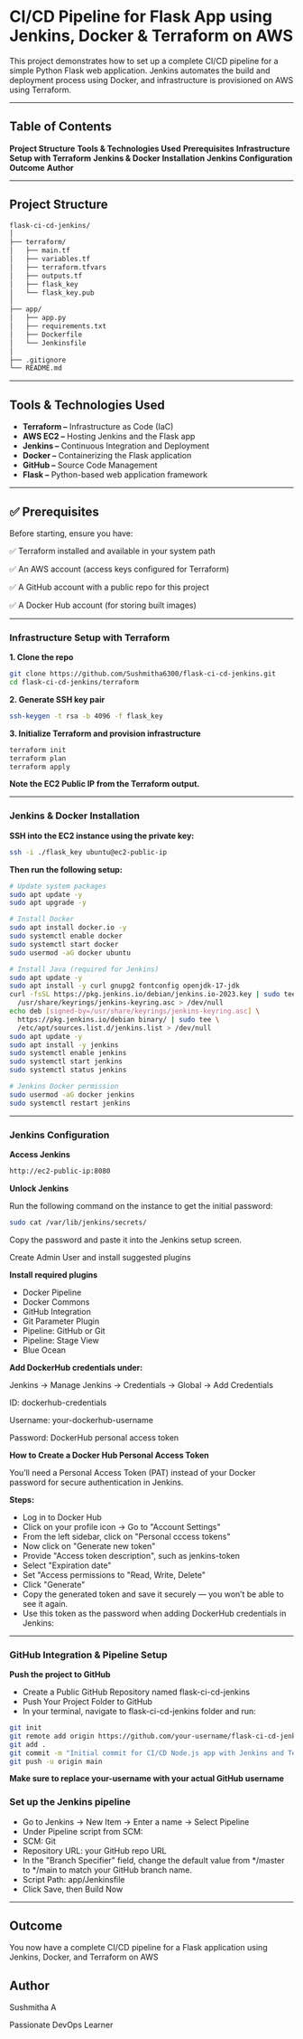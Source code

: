 # CI/CD Pipeline for Flask App using Jenkins, Docker & Terraform on AWS

This project demonstrates how to set up a complete CI/CD pipeline for a simple Python Flask web application. Jenkins automates the build and deployment process using Docker, and infrastructure is provisioned on AWS using Terraform.

---

## Table of Contents

**Project Structure**
**Tools & Technologies Used**
**Prerequisites**
**Infrastructure Setup with Terraform**
**Jenkins & Docker Installation**
**Jenkins Configuration**
**Outcome**
**Author**

---

## Project Structure
```bash
flask-ci-cd-jenkins/
│
├── terraform/
│   ├── main.tf
│   ├── variables.tf
│   ├── terraform.tfvars
│   ├── outputs.tf
│   ├── flask_key
│   └── flask_key.pub
│
├── app/
│   ├── app.py
│   ├── requirements.txt
│   ├── Dockerfile
│   └── Jenkinsfile
│
├── .gitignore
└── README.md
```

---

## Tools & Technologies Used

- **Terraform –** Infrastructure as Code (IaC)
- **AWS EC2 –** Hosting Jenkins and the Flask app
- **Jenkins –** Continuous Integration and Deployment
- **Docker –** Containerizing the Flask application
- **GitHub –** Source Code Management
- **Flask –** Python-based web application framework

---

## ✅ Prerequisites

Before starting, ensure you have:

✅ Terraform installed and available in your system path

✅ An AWS account (access keys configured for Terraform)

✅ A GitHub account with a public repo for this project

✅ A Docker Hub account (for storing built images)

---

### Infrastructure Setup with Terraform

**1. Clone the repo**
```bash
git clone https://github.com/Sushmitha6300/flask-ci-cd-jenkins.git
cd flask-ci-cd-jenkins/terraform
```

**2. Generate SSH key pair**
```bash
ssh-keygen -t rsa -b 4096 -f flask_key
```

**3. Initialize Terraform and provision infrastructure**
```bash
terraform init
terraform plan
terraform apply
```

**Note the EC2 Public IP from the Terraform output.**

---

### Jenkins & Docker Installation

**SSH into the EC2 instance using the private key:**
```bash
ssh -i ./flask_key ubuntu@ec2-public-ip
```

**Then run the following setup:**
```bash
# Update system packages
sudo apt update -y
sudo apt upgrade -y

# Install Docker
sudo apt install docker.io -y
sudo systemctl enable docker
sudo systemctl start docker
sudo usermod -aG docker ubuntu

# Install Java (required for Jenkins)
sudo apt update -y
sudo apt install -y curl gnupg2 fontconfig openjdk-17-jdk
curl -fsSL https://pkg.jenkins.io/debian/jenkins.io-2023.key | sudo tee \
  /usr/share/keyrings/jenkins-keyring.asc > /dev/null
echo deb [signed-by=/usr/share/keyrings/jenkins-keyring.asc] \
  https://pkg.jenkins.io/debian binary/ | sudo tee \
  /etc/apt/sources.list.d/jenkins.list > /dev/null
sudo apt update -y
sudo apt install -y jenkins
sudo systemctl enable jenkins
sudo systemctl start jenkins
sudo systemctl status jenkins

# Jenkins Docker permission
sudo usermod -aG docker jenkins
sudo systemctl restart jenkins
```

---

### Jenkins Configuration

**Access Jenkins**
```bash
http://ec2-public-ip:8080
```
**Unlock Jenkins**

Run the following command on the instance to get the initial password:
```bash
sudo cat /var/lib/jenkins/secrets/
```

Copy the password and paste it into the Jenkins setup screen.

Create Admin User and install suggested plugins

**Install required plugins**

- Docker Pipeline
- Docker Commons
- GitHub Integration
- Git Parameter Plugin
- Pipeline: GitHub or Git
- Pipeline: Stage View
- Blue Ocean 

**Add DockerHub credentials under:**

Jenkins → Manage Jenkins → Credentials → Global → Add Credentials

ID: dockerhub-credentials

Username: your-dockerhub-username

Password: DockerHub personal access token

**How to Create a Docker Hub Personal Access Token**

You’ll need a Personal Access Token (PAT) instead of your Docker password for secure authentication in Jenkins.

**Steps:**

- Log in to Docker Hub
- Click on your profile icon → Go to "Account Settings"
- From the left sidebar, click on "Personal cccess tokens"
- Now click on "Generate new token"
- Provide "Access token description", such as jenkins-token
- Select "Expiration date"
- Set "Access permissions to "Read, Write, Delete"
- Click "Generate"
- Copy the generated token and save it securely — you won’t be able to see it again.
- Use this token as the password when adding DockerHub credentials in Jenkins:

---

### GitHub Integration & Pipeline Setup

**Push the project to GitHub**

- Create a Public GitHub Repository named flask-ci-cd-jenkins
- Push Your Project Folder to GitHub
- In your terminal, navigate to flask-ci-cd-jenkins folder and run:
```bash
git init
git remote add origin https://github.com/your-username/flask-ci-cd-jenkins.git
git add .
git commit -m "Initial commit for CI/CD Node.js app with Jenkins and Terraform"
git push -u origin main
```

**Make sure to replace your-username with your actual GitHub username**

### Set up the Jenkins pipeline
- Go to Jenkins → New Item → Enter a name → Select Pipeline
- Under Pipeline script from SCM:
- SCM: Git
- Repository URL: your GitHub repo URL
- In the "Branch Specifier" field, change the default value from */master to */main to match your GitHub branch name.
- Script Path: app/Jenkinsfile
- Click Save, then Build Now

---

## Outcome

You now have a complete CI/CD pipeline for a Flask application using Jenkins, Docker, and Terraform on AWS

## Author

Sushmitha A

Passionate DevOps Learner


